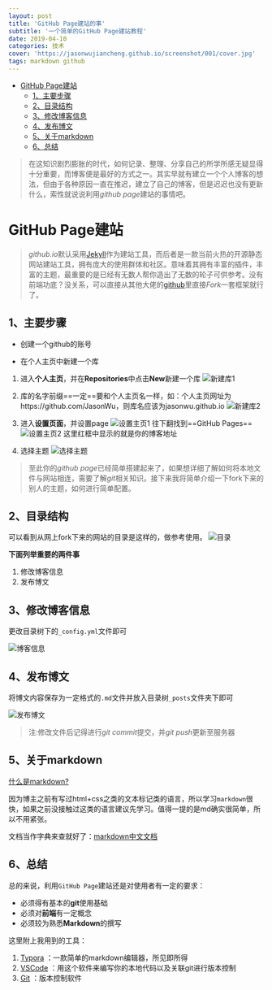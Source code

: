 ```yaml
---
layout: post
title: 'GitHub Page建站的事'
subtitle: '一个简单的GitHub Page建站教程'
date: 2019-04-10
categories: 技术
cover: 'https://jasonwujiancheng.github.io/screenshot/001/cover.jpg'
tags: markdown github
---
```


<!-- TOC -->

- [GitHub Page建站](#github-page建站)
    - [1、主要步骤](#1主要步骤)
    - [2、目录结构](#2目录结构)
    - [3、修改博客信息](#3修改博客信息)
    - [4、发布博文](#4发布博文)
    - [5、关于markdown](#5关于markdown)
    - [6、总结](#6总结)

<!-- /TOC -->
> 在这知识剧烈膨胀的时代，如何记录、整理、分享自己的所学所感无疑显得十分重要，而博客便是最好的方式之一。其实早就有建立一个个人博客的想法，但由于各种原因一直在推迟，建立了自己的博客，但是迟迟也没有更新什么，索性就说说利用*github page*建站的事情吧。

# GitHub Page建站

> *github.io*默认采用[Jekyll](https://www.jekyll.com.cn/)作为建站工具，而后者是一款当前火热的开源静态网站建站工具，拥有庞大的使用群体和社区。意味着其拥有丰富的插件，丰富的主题，最重要的是已经有无数人帮你造出了无数的轮子可供参考。没有前端功底？没关系，可以直接从其他大佬的[github](http://github.com/)里直接*Fork*一套框架就行了。

## 1、主要步骤

- 创建一个github的账号

- 在个人主页中新建一个库

1. 进入**个人主页**，并在**Repositories**中点击**New**新建一个库
![新建库1](https://jasonwujiancheng.github.io/screenshot/001/1.png)

2. 库的名字前缀==一定==要和个人主页名一样，如：个人主页网址为https://github.com/JasonWu，则库名应该为jasonwu.github.io
![新建库2](https://jasonwujiancheng.github.io/screenshot/001/2.png)

3. 进入**设置页面**，并设置page
![设置主页1](https://jasonwujiancheng.github.io/screenshot/001/3.png)
往下翻找到==GitHub Pages==
![设置主页2](https://jasonwujiancheng.github.io/screenshot/001/4.png)
这里红框中显示的就是你的博客地址

4. 选择主题
![选择主题](https://jasonwujiancheng.github.io/screenshot/001/5.png)

> 至此你的*github page*已经简单搭建起来了，如果想详细了解如何将本地文件与网站相连，需要了解*git*相关知识。接下来我将简单介绍一下fork下来的别人的主题，如何进行简单配置。

## 2、目录结构
可以看到从网上fork下来的网站的目录是这样的，做参考使用。
![目录](https://jasonwujiancheng.github.io/screenshot/001/menu.jpg)

**下面列举重要的两件事**

1. 修改博客信息
2. 发布博文

## 3、修改博客信息

更改目录树下的`_config.yml`文件即可

![博客信息](https://jasonwujiancheng.github.io/screenshot/001/_config.jpg)

## 4、发布博文

将博文内容保存为一定格式的`.md`文件并放入目录树`_posts`文件夹下即可

![发布博文](https://jasonwujiancheng.github.io/screenshot/001/_posts.jpg)

> 注:修改文件后记得进行*git commit*提交，并*git push*更新至服务器

## 5、关于markdown

[什么是markdown?](https://baike.baidu.com/item/markdown/3245829?fr=aladdin)

因为博主之前有写过html+css之类的文本标记类的语言，所以学习`markdown`很快，如果之前没接触过这类的语言建议先学习。值得一提的是md确实很简单，所以不用紧张。

文档当作字典来查就好了：[markdown中文文档](http://www.markdown.cn/)

## 6、总结

总的来说，利用`GitHub Page`建站还是对使用者有一定的要求：

- 必须得有基本的**git**使用基础
- 必须对**前端**有一定概念
- 必须较为熟悉**Markdown**的撰写

这里附上我用到的工具：

1. [Typora](https://www.typora.io/) ：一款简单的markdown编辑器，所见即所得
2. [VSCode](https://code.visualstudio.com/) ：用这个软件来编写你的本地代码以及关联git进行版本控制
3. [Git](https://git-scm.com/downloads) ：版本控制软件